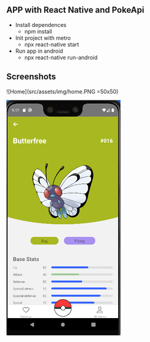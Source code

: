 ## APP with React Native and PokeApi
- Install dependences
  - npm install
- Init project with metro
  - npx react-native start
- Run app in android
  - npx react-native run-android


## Screenshots
![Home](src/assets/img/home.PNG =50x50)

![Home](src/assets/img/detail.PNG)

